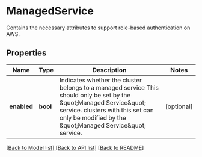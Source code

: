 # ManagedService

Contains the necessary attributes to support role-based authentication on AWS.
## Properties
Name | Type | Description | Notes
------------ | ------------- | ------------- | -------------
**enabled** | **bool** | Indicates whether the cluster belongs to a managed service This should only be set by the \&quot;Managed Service\&quot; service. clusters with this set can only be modified by the \&quot;Managed Service\&quot; service. | [optional] 

[[Back to Model list]](../README.md#documentation-for-models) [[Back to API list]](../README.md#documentation-for-api-endpoints) [[Back to README]](../README.md)



